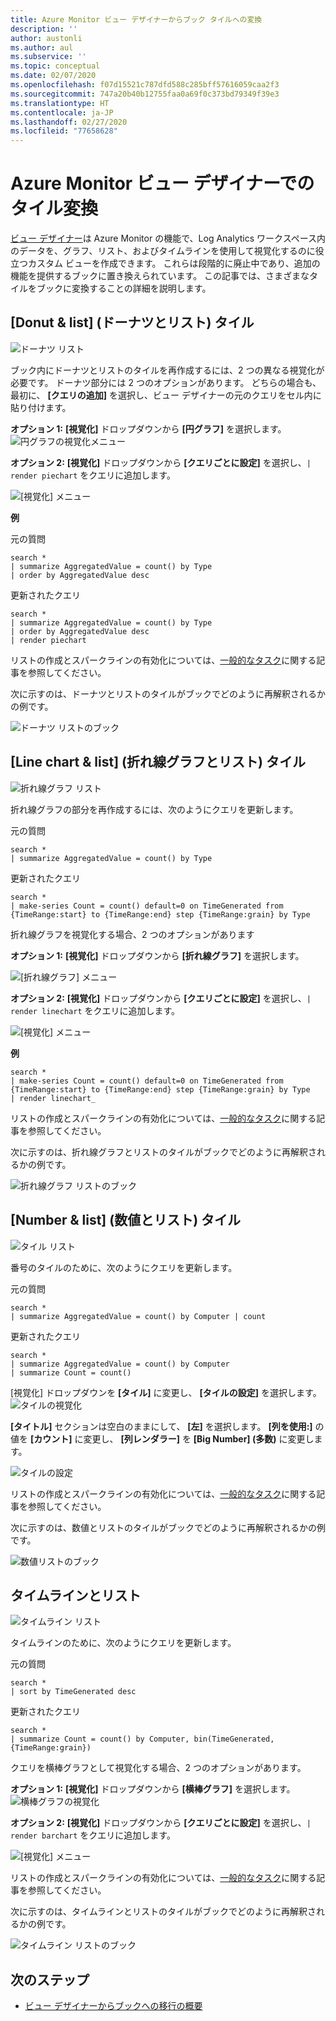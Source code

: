 ```yaml
---
title: Azure Monitor ビュー デザイナーからブック タイルへの変換
description: ''
author: austonli
ms.author: aul
ms.subservice: ''
ms.topic: conceptual
ms.date: 02/07/2020
ms.openlocfilehash: f07d15521c787dfd588c285bff57616059caa2f3
ms.sourcegitcommit: 747a20b40b12755faa0a69f0c373bd79349f39e3
ms.translationtype: HT
ms.contentlocale: ja-JP
ms.lasthandoff: 02/27/2020
ms.locfileid: "77658628"
---
```

# <a name="azure-monitor-view-designer-tile-conversions"></a>Azure Monitor ビュー デザイナーでのタイル変換
[ビュー デザイナー](view-designer.md)は Azure Monitor の機能で、Log Analytics ワークスペース内のデータを、グラフ、リスト、およびタイムラインを使用して視覚化するのに役立つカスタム ビューを作成できます。 これらは段階的に廃止中であり、追加の機能を提供するブックに置き換えられています。 この記事では、さまざまなタイルをブックに変換することの詳細を説明します。

## <a name="donut--list-tile"></a>[Donut & list] (ドーナツとリスト) タイル

![ドーナツ リスト](media/view-designer-conversion-tiles/donut-list.png)

ブック内にドーナツとリストのタイルを再作成するには、2 つの異なる視覚化が必要です。 ドーナツ部分には 2 つのオプションがあります。
どちらの場合も、最初に、 **[クエリの追加]** を選択し、ビュー デザイナーの元のクエリをセル内に貼り付けます。

**オプション 1:** **[視覚化]** ドロップダウンから **[円グラフ]** を選択します。![円グラフの視覚化メニュー](media/view-designer-conversion-tiles/pie-chart.png)

**オプション 2:** **[視覚化]** ドロップダウンから **[クエリごとに設定]** を選択し、`| render piechart` をクエリに追加します。

 ![[視覚化] メニュー](media/view-designer-conversion-tiles/set-by-query.png)

**例**

元の質問
```KQL
search * 
| summarize AggregatedValue = count() by Type 
| order by AggregatedValue desc
```

更新されたクエリ
```KQL
search * 
| summarize AggregatedValue = count() by Type 
| order by AggregatedValue desc 
| render piechart
```

リストの作成とスパークラインの有効化については、[一般的なタスク](view-designer-conversion-tasks.md)に関する記事を参照してください。

次に示すのは、ドーナツとリストのタイルがブックでどのように再解釈されるかの例です。

![ドーナツ リストのブック](media/view-designer-conversion-tiles/donut-workbooks.png)

## <a name="line-chart--list-tile"></a>[Line chart & list] (折れ線グラフとリスト) タイル
![折れ線グラフ リスト](media/view-designer-conversion-tiles/line-list.png) 

折れ線グラフの部分を再作成するには、次のようにクエリを更新します。

元の質問
```KQL
search * 
| summarize AggregatedValue = count() by Type
```

更新されたクエリ
```KQL
search * 
| make-series Count = count() default=0 on TimeGenerated from {TimeRange:start} to {TimeRange:end} step {TimeRange:grain} by Type
```

折れ線グラフを視覚化する場合、2 つのオプションがあります

**オプション 1:** **[視覚化]** ドロップダウンから **[折れ線グラフ]** を選択します。
 
 ![[折れ線グラフ] メニュー](media/view-designer-conversion-tiles/line-visualization.png)

**オプション 2:** **[視覚化]** ドロップダウンから **[クエリごとに設定]** を選択し、`| render linechart` をクエリに追加します。

 ![[視覚化] メニュー](media/view-designer-conversion-tiles/set-by-query.png)

**例**

```KQL
search * 
| make-series Count = count() default=0 on TimeGenerated from {TimeRange:start} to {TimeRange:end} step {TimeRange:grain} by Type 
| render linechart_
```

リストの作成とスパークラインの有効化については、[一般的なタスク](view-designer-conversion-tasks.md)に関する記事を参照してください。

次に示すのは、折れ線グラフとリストのタイルがブックでどのように再解釈されるかの例です。

![折れ線グラフ リストのブック](media/view-designer-conversion-tiles/line-workbooks.png)

## <a name="number--list-tile"></a>[Number & list] (数値とリスト) タイル

 ![タイル リスト](media/view-designer-conversion-tiles/tile-list-example.png)

番号のタイルのために、次のようにクエリを更新します。

元の質問
```KQL
search * 
| summarize AggregatedValue = count() by Computer | count
```

更新されたクエリ
```KQL
search *
| summarize AggregatedValue = count() by Computer 
| summarize Count = count()
```

[視覚化] ドロップダウンを **[タイル]** に変更し、 **[タイルの設定]** を選択します。
 ![タイルの視覚化](media/view-designer-conversion-tiles/tile-visualization.png)

**[タイトル]** セクションは空白のままにして、 **[左]** を選択します。 **[列を使用:]** の値を **[カウント]** に変更し、 **[列レンダラー]** を **[Big Number] (多数)** に変更します。

![タイルの設定](media/view-designer-conversion-tiles/tile-settings.png)

 
リストの作成とスパークラインの有効化については、[一般的なタスク](view-designer-conversion-tasks.md)に関する記事を参照してください。

次に示すのは、数値とリストのタイルがブックでどのように再解釈されるかの例です。

![数値リストのブック](media/view-designer-conversion-tiles/number-workbooks.png)

## <a name="timeline--list"></a>タイムラインとリスト

 ![タイムライン リスト](media/view-designer-conversion-tiles/time-list.png)

タイムラインのために、次のようにクエリを更新します。

元の質問
```KQL
search * 
| sort by TimeGenerated desc
```

更新されたクエリ
```KQL
search * 
| summarize Count = count() by Computer, bin(TimeGenerated,{TimeRange:grain})
```

クエリを横棒グラフとして視覚化する場合、2 つのオプションがあります。

**オプション 1:** **[視覚化]** ドロップダウンから **[横棒グラフ]** を選択します。![横棒グラフの視覚化](media/view-designer-conversion-tiles/bar-visualization.png)
 
**オプション 2:** **[視覚化]** ドロップダウンから **[クエリごとに設定]** を選択し、`| render barchart` をクエリに追加します。

 ![[視覚化] メニュー](media/view-designer-conversion-tiles/set-by-query.png)

 
リストの作成とスパークラインの有効化については、[一般的なタスク](view-designer-conversion-tasks.md)に関する記事を参照してください。

次に示すのは、タイムラインとリストのタイルがブックでどのように再解釈されるかの例です。

![タイムライン リストのブック](media/view-designer-conversion-tiles/time-workbooks.png)

## <a name="next-steps"></a>次のステップ

- [ビュー デザイナーからブックへの移行の概要](view-designer-conversion-overview.md)
